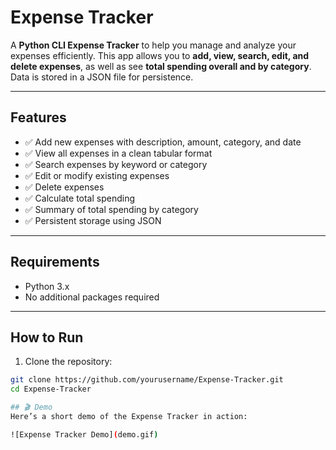 # Expense Tracker

A **Python CLI Expense Tracker** to help you manage and analyze your expenses efficiently. This app allows you to **add, view, search, edit, and delete expenses**, as well as see **total spending overall and by category**. Data is stored in a JSON file for persistence.

---

## Features

- ✅ Add new expenses with description, amount, category, and date  
- ✅ View all expenses in a clean tabular format  
- ✅ Search expenses by keyword or category  
- ✅ Edit or modify existing expenses  
- ✅ Delete expenses  
- ✅ Calculate total spending  
- ✅ Summary of total spending by category  
- ✅ Persistent storage using JSON  

---

## Requirements

- Python 3.x  
- No additional packages required  

---

## How to Run

1. Clone the repository:
```bash
git clone https://github.com/yourusername/Expense-Tracker.git
cd Expense-Tracker

## 🎬 Demo
Here’s a short demo of the Expense Tracker in action:

![Expense Tracker Demo](demo.gif)

